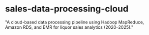 # sales-data-processing-cloud
"A cloud-based data processing pipeline using Hadoop MapReduce, Amazon RDS, and EMR for liquor sales analytics (2020–2025)."
